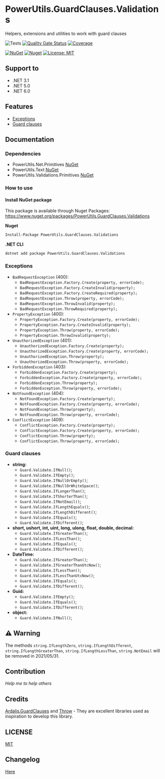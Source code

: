 # PowerUtils.GuardClauses.Validations
Helpers, extensions and utilities to work with guard clauses

![Tests](https://github.com/TechNobre/PowerUtils.GuardClauses.Validations/actions/workflows/test-project.yml/badge.svg)
[![Quality Gate Status](https://sonarcloud.io/api/project_badges/measure?project=TechNobre_PowerUtils.GuardClauses.Validations&metric=alert_status)](https://sonarcloud.io/summary/new_code?id=TechNobre_PowerUtils.GuardClauses.Validations)
[![Coverage](https://sonarcloud.io/api/project_badges/measure?project=TechNobre_PowerUtils.GuardClauses.Validations&metric=coverage)](https://sonarcloud.io/summary/new_code?id=TechNobre_PowerUtils.GuardClauses.Validations)

[![NuGet](https://img.shields.io/nuget/v/PowerUtils.GuardClauses.Validations.svg)](https://www.nuget.org/packages/PowerUtils.GuardClauses.Validations)
[![Nuget](https://img.shields.io/nuget/dt/PowerUtils.GuardClauses.Validations.svg)](https://www.nuget.org/packages/PowerUtils.GuardClauses.Validations)
[![License: MIT](https://img.shields.io/github/license/TechNobre/PowerUtils.GuardClauses.Validations.svg)](https://github.com/TechNobre/PowerUtils.GuardClauses.Validations/blob/main/LICENSE)



## Support to
- .NET 3.1
- .NET 5.0
- .NET 6.0



## Features

- [Exceptions](#Exceptions)
- [Guard clauses](#GuardClauses)


## Documentation

### Dependencies

- PowerUtils.Net.Primitives [NuGet](https://www.nuget.org/packages/PowerUtils.Net.Primitives/)
- PowerUtils.Text [NuGet](https://www.nuget.org/packages/PowerUtils.Text/)
- PowerUtils.Validations.Primitives [NuGet](https://www.nuget.org/packages/PowerUtils.Validations.Primitives/)


### How to use

#### Install NuGet package <a name="Installation"></a>
This package is available through Nuget Packages: https://www.nuget.org/packages/PowerUtils.GuardClauses.Validations

**Nuget**
```bash
Install-Package PowerUtils.GuardClauses.Validations
```

**.NET CLI**
```
dotnet add package PowerUtils.GuardClauses.Validations
```



### Exceptions <a name="Exceptions"></a>

- `BadRequestException` (400):
  - `BadRequestException.Factory.Create(property, errorCode);`
  - `BadRequestException.Factory.CreateInvalid(property);`
  - `BadRequestException.Factory.CreateRequired(property);`
  - `BadRequestException.Throw(property, errorCode);`
  - `BadRequestException.ThrowInvalid(property);`
  - `BadRequestException.ThrowRequired(property);`
- `PropertyException` (400):
  - `PropertyException.Factory.Create(property, errorCode);`
  - `PropertyException.Factory.CreateInvalid(property);`
  - `PropertyException.Throw(property, errorCode);`
  - `PropertyException.ThrowInvalid(property);`
- `UnauthorizedException` (401):
  - `UnauthorizedException.Factory.Create(property);`
  - `UnauthorizedException.Factory.Create(property, errorCode);`
  - `UnauthorizedException.Throw(property);`
  - `UnauthorizedException.Throw(property, errorCode);`
- `ForbiddenException` (403):
  - `ForbiddenException.Factory.Create(property);`
  - `ForbiddenException.Factory.Create(property, errorCode);`
  - `ForbiddenException.Throw(property);`
  - `ForbiddenException.Throw(property, errorCode);`
- `NotFoundException` (404):
  - `NotFoundException.Factory.Create(property);`
  - `NotFoundException.Factory.Create(property, errorCode);`
  - `NotFoundException.Throw(property);`
  - `NotFoundException.Throw(property, errorCode);`
- `ConflictException` (409):
  - `ConflictException.Factory.Create(property);`
  - `ConflictException.Factory.Create(property, errorCode);`
  - `ConflictException.Throw(property);`
  - `ConflictException.Throw(property, errorCode);`


### Guard clauses <a name="GuardClauses"></a>

- __string:__
  - `Guard.Validate.IfNull()`;
  - `Guard.Validate.IfEmpty()`;
  - `Guard.Validate.IfNullOrEmpty()`;
  - `Guard.Validate.IfNullOrWhiteSpace()`;
  - `Guard.Validate.IfLongerThan()`;
  - `Guard.Validate.IfShorterThan()`;
  - `Guard.Validate.IfNotEmail()`;
  - `Guard.Validate.IfLengthEquals()`;
  - `Guard.Validate.IfLengthDifferent()`;
  - `Guard.Validate.IfEquals()`;
  - `Guard.Validate.IfDifferent()`;
- __short, ushort, int, uint, long, ulong, float, double, decimal:__
  - `Guard.Validate.IfGreaterThan()`;
  - `Guard.Validate.IfLessThan()`;
  - `Guard.Validate.IfEquals()`;
  - `Guard.Validate.IfDifferent()`;
- __DateTime:__
  - `Guard.Validate.IfGreaterThan()`;
  - `Guard.Validate.IfGreaterThanUtcNow()`;
  - `Guard.Validate.IfLessThan()`;
  - `Guard.Validate.IfLessThanUtcNow()`;
  - `Guard.Validate.IfEquals()`;
  - `Guard.Validate.IfDifferent()`;
- __Guid:__
  - `Guard.Validate.IfEmpty()`;
  - `Guard.Validate.IfEquals()`;
  - `Guard.Validate.IfDifferent()`;
- __object:__
  - `Guard.Validate.IfNull()`;




## :warning: Warning
The methods `string.IfLengthZero`, `string.IfLengthDifferent`, `string.IfLengthGreaterThan`, `string.IfLengthLessThan`, `string.NotEmail` will be removed in 2021/05/31.




## Contribution

*Help me to help others*




## Credits

[Ardalis.GuardClauses](https://github.com/ardalis/GuardClauses) and [Throw](https://github.com/mantinband/throw) - They are excellent libraries used as inspiration to develop this library.




## LICENSE

[MIT](https://github.com/TechNobre/PowerUtils.GuardClauses.Validations/blob/main/LICENSE)




## Changelog

[Here](./CHANGELOG.md)
